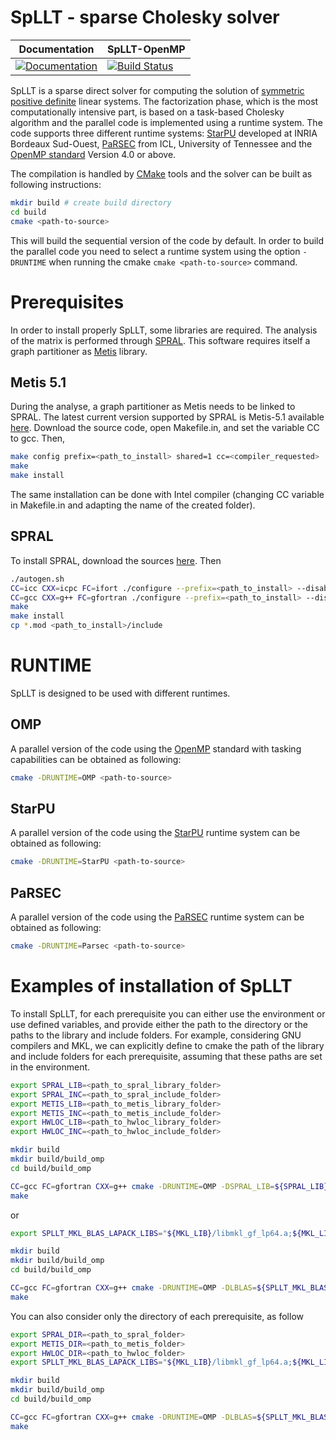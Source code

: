 # SpLLT - sparse Cholesky solver

| Documentation |SpLLT-OpenMP|
|---------------|------------|
| [![Documentation](https://readthedocs.org/projects/spllt/badge/?version=latest)](https://spllt.readthedocs.io/en/latest/?badge=latest)              |[![Build Status](https://travis-ci.com/NLAFET/SpLLT.svg?token=UwhpFb953M8N7PyHRDWG&branch=master)](https://travis-ci.com/NLAFET/SpLLT)|

SpLLT is a sparse direct solver for computing the solution of
[symmetric positive
definite](https://en.wikipedia.org/wiki/Positive-definite_matrix)
linear systems. The factorization phase, which is the most
computationally intensive part, is based on a task-based Cholesky
algorithm and the parallel code is implemented using a runtime
system. The code supports three different runtime systems:
[StarPU](http://starpu.gforge.inria.fr/) developed at INRIA Bordeaux
Sud-Ouest, [PaRSEC](https://bitbucket.org/icldistcomp/parsec) from
ICL, University of Tennessee and the [OpenMP
standard](http://openmp.org/) Version 4.0 or above.

The compilation is handled by [CMake](https://cmake.org/) tools and
the solver can be built as following instructions:

```bash
mkdir build # create build directory
cd build
cmake <path-to-source>
```

This will build the sequential version of the code by default. In
order to build the parallel code you need to select a runtime system
using the option `-DRUNTIME` when running the cmake `cmake
<path-to-source>` command.

# Prerequisites

In order to install properly SpLLT, some libraries are required.
The analysis of the matrix is performed through
[SPRAL](http://www.numerical.rl.ac.uk/spral/).
This software requires itself a graph partitioner as
[Metis](http://glaros.dtc.umn.edu/gkhome/) library.

## Metis 5.1

During the analyse, a graph partitioner as Metis needs to be linked to SPRAL.
The latest current version supported by SPRAL is Metis-5.1 available 
[here](http://glaros.dtc.umn.edu/gkhome/metis/metis/download).
Download the source code, open Makefile.in, and set the variable CC to gcc.
Then,

```bash
make config prefix=<path_to_install> shared=1 cc=<compiler_requested>
make
make install
```

The same installation can be done with Intel compiler (changing CC variable in 
Makefile.in and adapting the name of the created folder).

## SPRAL

To install SPRAL, download the sources [here](https://github.com/ralna/spral).
Then

```bash
./autogen.sh
CC=icc CXX=icpc FC=ifort ./configure --prefix=<path_to_install> --disable-openmp --disable-gpu --with-blas="-L$MKL_LIB -lmkl_intel_lp64 -lmkl_core -lmkl_intel_thread -liomp5 -lm" --with-lapack="-L$MKL_LIB -lmkl_intel_lp64 -lmkl_core -lmkl_intel_thread -liomp5 -lm" --with-metis="-L$METIS_LIB -lmetis"
CC=gcc CXX=g++ FC=gfortran ./configure --prefix=<path_to_install> --disable-openmp --disable-gpu --with-blas="-L$MKL_LIB -lmkl_gf_lp64 -lmkl_core -lmkl_gnu_thread -lgomp -lm" --with-lapack="-L$MKL_LIB -lmkl_gf_lp64 -lmkl_core -lmkl_gnu_thread -lgomp -lm" --with-metis="-L$METIS_LIB -lmetis"
make
make install
cp *.mod <path_to_install>/include
```

# RUNTIME

SpLLT is designed to be used with different runtimes.

## OMP

A parallel version of the code using the [OpenMP](https://openmp.org/)
standard with tasking capabilities can be obtained as following:

```bash
cmake -DRUNTIME=OMP <path-to-source>

```

## StarPU

A parallel version of the code using the
[StarPU](http://starpu.gforge.inria.fr/) runtime system can be
obtained as following:

```bash
cmake -DRUNTIME=StarPU <path-to-source>

```

## PaRSEC

A parallel version of the code using the
[PaRSEC](https://bitbucket.org/icldistcomp/parsec) runtime system can
be obtained as following:

```bash
cmake -DRUNTIME=Parsec <path-to-source>

```

# Examples of installation of SpLLT

To install SpLLT, for each prerequisite you can either use the environment or 
use defined variables, and provide either the path to the directory or the paths
to the library and include folders.
For example, considering GNU compilers and MKL, we can explicitly define to 
cmake the path of the library and include folders for each prerequisite, 
assuming that these paths are set in the environment.

```bash
export SPRAL_LIB=<path_to_spral_library_folder>
export SPRAL_INC=<path_to_spral_include_folder>
export METIS_LIB=<path_to_metis_library_folder>
export METIS_INC=<path_to_metis_include_folder>
export HWLOC_LIB=<path_to_hwloc_library_folder>
export HWLOC_INC=<path_to_hwloc_include_folder>

mkdir build
mkdir build/build_omp
cd build/build_omp

CC=gcc FC=gfortran CXX=g++ cmake -DRUNTIME=OMP -DSPRAL_LIB=${SPRAL_LIB} -DSPRAL_INC=${SPRAL_INC} -DMETIS_LIB=${METIS_LIB} -DMETIS_INC=${METIS_INC} -DHWLOC_LIB=${HWLOC_LIB} -DHWLOC_INC=${HWLOC_INC} -DLBLAS="${MKL_LIB}/libmkl_gf_lp64.a;${MKL_LIB}/libmkl_sequential.a;${MKL_LIB}/libmkl_core.a" -DLLAPACK="${MKL_LIB}/libmkl_gf_lp64.a;${MKL_LIB}/libmkl_sequential.a;${MKL_LIB}/libmkl_core.a" ../..
make
```
or
```bash
export SPLLT_MKL_BLAS_LAPACK_LIBS="${MKL_LIB}/libmkl_gf_lp64.a;${MKL_LIB}/libmkl_sequential.a;${MKL_LIB}/libmkl_core.a"

mkdir build
mkdir build/build_omp
cd build/build_omp

CC=gcc FC=gfortran CXX=g++ cmake -DRUNTIME=OMP -DLBLAS=${SPLLT_MKL_BLAS_LAPACK_LIBS} -DLLAPACK=${SPLLT_MKL_BLAS_LAPACK_LIBS} ../..
make
```
You can also consider only the directory of each prerequisite, as follow
```bash
export SPRAL_DIR=<path_to_spral_folder>
export METIS_DIR=<path_to_metis_folder>
export HWLOC_DIR=<path_to_hwloc_folder>
export SPLLT_MKL_BLAS_LAPACK_LIBS="${MKL_LIB}/libmkl_gf_lp64.a;${MKL_LIB}/libmkl_sequential.a;${MKL_LIB}/libmkl_core.a"

mkdir build
mkdir build/build_omp
cd build/build_omp

CC=gcc FC=gfortran CXX=g++ cmake -DRUNTIME=OMP -DLBLAS=${SPLLT_MKL_BLAS_LAPACK_LIBS} -DLLAPACK=${SPLLT_MKL_BLAS_LAPACK_LIBS} ../..
make
```

